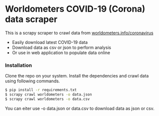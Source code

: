 # Worldometers COVID-19 (Corona) data scraper

This is a scrapy scraper to crawl data from
[worldometers.info/coronavirus](https://www.worldometers.info/coronavirus/)

  - Easily download latest COVID-19 data
  - Download data as csv or json to perform analysis
  - Or use in web application to populate data online



### Installation
Clone the repo on your system.
Install the dependencies and crawl data using following commands.

```sh
$ pip install -r requirements.txt
$ scrapy crawl worldometers -o data.json
$ scrapy crawl worldometers -o data.csv
```

You can eiter use -o data.json or data.csv to download data as json or csv.